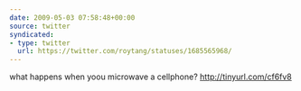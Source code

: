 ```yaml
---
date: 2009-05-03 07:58:48+00:00
source: twitter
syndicated:
- type: twitter
  url: https://twitter.com/roytang/statuses/1685565968/
---
```


what happens when yoou microwave a cellphone? http://tinyurl.com/cf6fv8